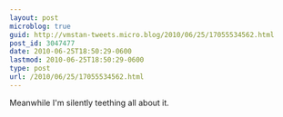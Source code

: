 ```yaml
---
layout: post
microblog: true
guid: http://vmstan-tweets.micro.blog/2010/06/25/17055534562.html
post_id: 3047477
date: 2010-06-25T18:50:29-0600
lastmod: 2010-06-25T18:50:29-0600
type: post
url: /2010/06/25/17055534562.html
---
```

Meanwhile I'm silently teething all about it.
